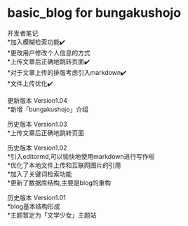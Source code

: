 # basic_blog for bungakushojo

开发者笔记  
*加入模糊检索功能✔️  
*更改用户修改个人信息的方式  
*上传文章后正确地跳转页面✔️  
*对于文章上传的排版考虑引入markdown✔️  
*文件上传优化✔️   
  
更新版本 Version1.04  
*新增「bungakushojo」介绍  
  
历史版本 Version1.03  
*上传文章后正确地跳转页面  
  
历史版本 Version1.02  
*引入editormd,可以愉快地使用markdown进行写作啦  
*优化了本地文件上传和互联网图片的引用  
*加入了关键词检索功能  
*更新了数据库结构,主要是blog的重构  
  
历史版本 Version1.01  
*blog基本结构形成  
*主题暂定为「文学少女」主题站  